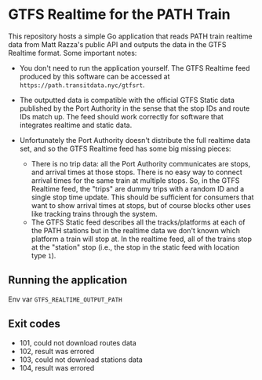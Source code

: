 # GTFS Realtime for the PATH Train

This repository hosts a simple Go application
that reads PATH train realtime data from Matt Razza's public API
and outputs the data in the GTFS Realtime format.
Some important notes:

- You don't need to run the application yourself.
    The GTFS Realtime feed produced by this software can be accessed at `https://path.transitdata.nyc/gtfsrt`.

- The outputted data is compatible with the official GTFS Static data published by the Port Authority
    in the sense that the stop IDs and route IDs match up.
    The feed should work correctly for software that integrates realtime and static data.

- Unfortunately the Port Authority doesn't distribute the full realtime data set, and so the GTFS
  Realtime feed has some big missing pieces:
  - There is no trip data: all the Port Authority communicates are stops, and arrival times at those stops.
    There is no easy way to connect arrival times for the same train at multiple stops.
    So, in the GTFS Realtime feed, the "trips" are dummy trips with a random ID and a single 
    stop time update. This should be sufficient for consumers that want to show arrival times at stops,
    but of course blocks other uses like tracking trains through the system.
  - The GTFS Static feed describes all the tracks/platforms at each of the PATH stations
    but in the realtime data we don't known which platform a train will stop at.
    In the realtime feed, all of the trains stop at the "station" stop (i.e., the stop in the static
    feed with location type `1`).

## Running the application

Env var `GTFS_REALTIME_OUTPUT_PATH`

## Exit codes

- 101, could not download routes data
- 102, result was errored
- 103, could not download stations data
- 104, result was errored